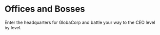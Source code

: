 # Offices and Bosses

Enter the headquarters for GlobaCorp and battle your way to the CEO level by level.
 
